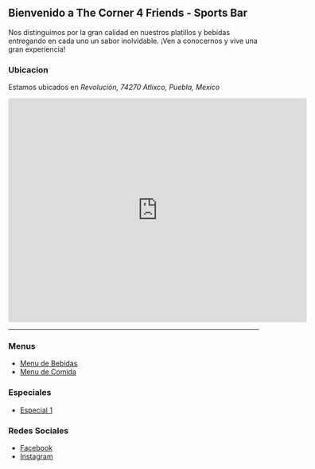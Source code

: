 ## Bienvenido a The Corner 4 Friends - Sports Bar

Nos distinguimos por la gran calidad en nuestros platillos y bebidas entregando en cada uno un sabor inolvidable. ¡Ven a conocernos y vive una gran experiencia!

### Ubicacion

Estamos ubicados en _Revolución, 74270 Atlixco, Puebla, Mexico_

<iframe src="https://www.google.com/maps/embed?pb=!1m18!1m12!1m3!1d3774.7754474095254!2d-98.43282358513704!3d18.897040487190797!2m3!1f0!2f0!3f0!3m2!1i1024!2i768!4f13.1!3m3!1m2!1s0x85cfb31e3070a477%3A0xc9db744f584083bb!2sThe%20Corner%204%20Friends!5e0!3m2!1sen!2sus!4v1596896722756!5m2!1sen!2sus" width="600" height="450" frameborder="0" style="border:0;" allowfullscreen="" aria-hidden="false" tabindex="0"></iframe>

---

### Menus

- [Menu de Bebidas](https://github.com/eduardogch/thecornerforfriends/raw/master/CORNER%20MENU%20BEBIDAS%202.pdf)
- [Menu de Comida](https://github.com/eduardogch/thecornerforfriends/raw/master/CORNER%20MENU%20COMIDA%201.pdf)

### Especiales

- [Especial 1](https://github.com/eduardogch/thecornerforfriends/raw/master/Men%C3%BA%20nuevo%20provisional%20%5BAutoguardado%5D%20Agosto.pdf)

### Redes Sociales

- [Facebook](https://www.facebook.com/thecorner4friends/)
- [Instagram](https://www.instagram.com/thecornerforfriends/)
